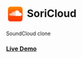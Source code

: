 # <img src="demo/logo.png" alt="logo" width="50" align="center"> SoriCloud
SoundCloud clone

### [Live Demo](https://soricloud.herokuapp.com/ "Live link of SoriCloud")
